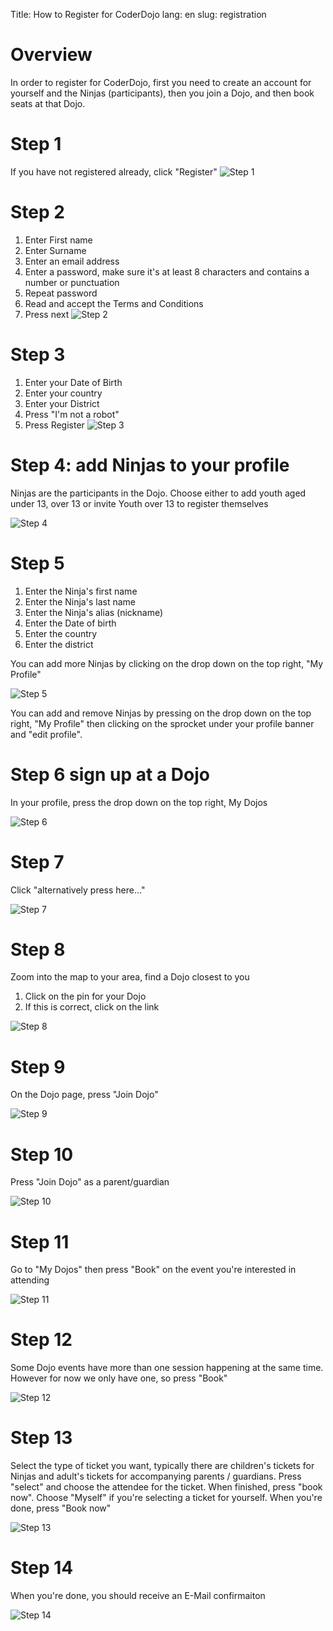Title:			How to Register for CoderDojo
lang:				en
slug:				registration


# Overview

In order to register for CoderDojo, first you need to create an account for yourself and the Ninjas (participants), then you join a Dojo, and then book seats at that Dojo.

# Step 1
If you have not registered already, click "Register"
![Step 1]({filename}/images/register/register_01.png)

# Step 2
1. Enter First name
2. Enter Surname
3. Enter an email address
4. Enter a password, make sure it's at least 8 characters and contains a number or punctuation
5. Repeat password
6. Read and accept the Terms and Conditions
7. Press next
![Step 2]({filename}/images/register/register_02.png)

# Step 3
1. Enter your Date of Birth
2. Enter your country
3. Enter your District
4. Press "I'm not a robot"
5. Press Register
![Step 3]({filename}/images/register/register_03.png)

# Step 4: add Ninjas to your profile

Ninjas are the participants in the Dojo. Choose either to add youth aged under 13, over 13 or invite Youth over 13 to register themselves

![Step 4]({filename}/images/register/register_04.png)

# Step 5

1. Enter the Ninja's first name
2. Enter the Ninja's last name
3. Enter the Ninja's alias (nickname)
4. Enter the Date of birth
5. Enter the country
6. Enter the district

You can add more Ninjas by clicking on the drop down on the top right, "My Profile"

![Step 5]({filename}/images/register/register_05.png)

You can add and remove Ninjas by pressing on the drop down on the top right, "My Profile" then clicking on the sprocket under your profile banner and "edit profile".

# Step 6 sign up at a Dojo

In your profile, press the drop down on the top right, My Dojos

![Step 6]({filename}/images/register/register_06.png)

# Step 7

Click "alternatively press here..."

![Step 7]({filename}/images/register/register_07.png)

# Step 8

Zoom into the map to your area, find a Dojo closest to you

1. Click on the pin for your Dojo
2. If this is correct, click on the link

![Step 8]({filename}/images/register/register_08.png)

# Step 9

On the Dojo page, press "Join Dojo"

![Step 9]({filename}/images/register/register_09.png)

# Step 10

Press "Join Dojo" as a parent/guardian

![Step 10]({filename}/images/register/register_10.png)

# Step 11

Go to "My Dojos" then press "Book" on the event you're interested in attending

![Step 11]({filename}/images/register/register_11.png)

# Step 12

Some Dojo events have more than one session happening at the same time. However for now we only have one, so press "Book"

![Step 12]({filename}/images/register/register_12.png)

# Step 13

Select the type of ticket you want, typically there are children's tickets for Ninjas and adult's tickets for accompanying parents / guardians. Press "select" and choose the attendee for the ticket. When finished, press "book now". Choose "Myself" if you're selecting a ticket for yourself. When you're done, press "Book now"

![Step 13]({filename}/images/register/register_13.png)

# Step 14

When you're done, you should receive an E-Mail confirmaiton

![Step 14]({filename}/images/register/register_14.png)



